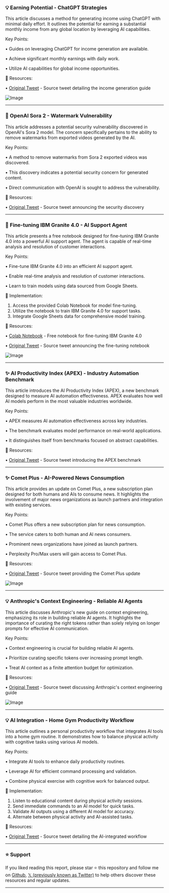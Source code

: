 ### 💡 Earning Potential - ChatGPT Strategies

This article discusses a method for generating income using ChatGPT with minimal daily effort. It outlines the potential for earning a substantial monthly income from any global location by leveraging AI capabilities.

Key Points:

• Guides on leveraging ChatGPT for income generation are available.

• Achieve significant monthly earnings with daily work.

• Utilize AI capabilities for global income opportunities.


🔗 Resources:

• [Original Tweet](https://x.com/AndrewBolis/status/1973761161209540956) - Source tweet detailing the income generation guide

![Image](https://pbs.twimg.com/media/G2Q1UR3agAEFspj?format=jpg&name=small)

---
### 🤖 OpenAI Sora 2 - Watermark Vulnerability

This article addresses a potential security vulnerability discovered in OpenAI's Sora 2 model. The concern specifically pertains to the ability to remove watermarks from exported videos generated by the AI.

Key Points:

• A method to remove watermarks from Sora 2 exported videos was discovered.

• This discovery indicates a potential security concern for generated content.

• Direct communication with OpenAI is sought to address the vulnerability.


🔗 Resources:

• [Original Tweet](https://x.com/GoldRockAILabs/status/1973862248465772789) - Source tweet announcing the security discovery

---
### 🚀 Fine-tuning IBM Granite 4.0 - AI Support Agent

This article presents a free notebook designed for fine-tuning IBM Granite 4.0 into a powerful AI support agent. The agent is capable of real-time analysis and resolution of customer interactions.

Key Points:

• Fine-tune IBM Granite 4.0 into an efficient AI support agent.

• Enable real-time analysis and resolution of customer interactions.

• Learn to train models using data sourced from Google Sheets.


🚀 Implementation:
1. Access the provided Colab Notebook for model fine-tuning.
2. Utilize the notebook to train IBM Granite 4.0 for support tasks.
3. Integrate Google Sheets data for comprehensive model training.

🔗 Resources:

• [Colab Notebook](https://colab.research.google.com/github/unsloth) - Free notebook for fine-tuning IBM Granite 4.0

• [Original Tweet](https://x.com/UnslothAI/status/1973774439344214426) - Source tweet announcing the fine-tuning notebook

![Image](https://pbs.twimg.com/media/G2RBZHBakAASdCR?format=jpg&name=small)

---
### ✨ AI Productivity Index (APEX) - Industry Automation Benchmark

This article introduces the AI Productivity Index (APEX), a new benchmark designed to measure AI automation effectiveness. APEX evaluates how well AI models perform in the most valuable industries worldwide.

Key Points:

• APEX measures AI automation effectiveness across key industries.

• The benchmark evaluates model performance on real-world applications.

• It distinguishes itself from benchmarks focused on abstract capabilities.


🔗 Resources:

• [Original Tweet](https://x.com/BrendanFoody/status/1973803228396728433) - Source tweet introducing the APEX benchmark

---
### ✨ Comet Plus - AI-Powered News Consumption

This article provides an update on Comet Plus, a new subscription plan designed for both humans and AIs to consume news. It highlights the involvement of major news organizations as launch partners and integration with existing services.

Key Points:

• Comet Plus offers a new subscription plan for news consumption.

• The service caters to both human and AI news consumers.

• Prominent news organizations have joined as launch partners.

• Perplexity Pro/Max users will gain access to Comet Plus.


🔗 Resources:

• [Original Tweet](https://x.com/AravSrinivas/status/1973804332039786608) - Source tweet providing the Comet Plus update

![Image](https://pbs.twimg.com/media/G2RcFOtbAAAomGR?format=jpg&name=small)

---
### 💡 Anthropic's Context Engineering - Reliable AI Agents

This article discusses Anthropic's new guide on context engineering, emphasizing its role in building reliable AI agents. It highlights the importance of curating the right tokens rather than solely relying on longer prompts for effective AI communication.

Key Points:

• Context engineering is crucial for building reliable AI agents.

• Prioritize curating specific tokens over increasing prompt length.

• Treat AI context as a finite attention budget for optimization.


🔗 Resources:

• [Original Tweet](https://x.com/rediminds/status/1973810164705693869) - Source tweet discussing Anthropic's context engineering guide

![Image](https://pbs.twimg.com/amplify_video_thumb/1973807479185096704/img/xjXpLg6bSV_3TEAj.jpg)

---
### 💡 AI Integration - Home Gym Productivity Workflow

This article outlines a personal productivity workflow that integrates AI tools into a home gym routine. It demonstrates how to balance physical activity with cognitive tasks using various AI models.

Key Points:

• Integrate AI tools to enhance daily productivity routines.

• Leverage AI for efficient command processing and validation.

• Combine physical exercise with cognitive work for balanced output.


🚀 Implementation:
1. Listen to educational content during physical activity sessions.
2. Send immediate commands to an AI model for quick tasks.
3. Validate AI outputs using a different AI model for accuracy.
4. Alternate between physical activity and AI-assisted tasks.

🔗 Resources:

• [Original Tweet](https://x.com/GregKamradt/status/1973738247051469305) - Source tweet detailing the AI-integrated workflow


---

### ⭐️ Support

If you liked reading this report, please star ⭐️ this repository and follow me on [Github](https://github.com/Drix10), [𝕏 (previously known as Twitter)](https://x.com/DRIX_10_) to help others discover these resources and regular updates.

---